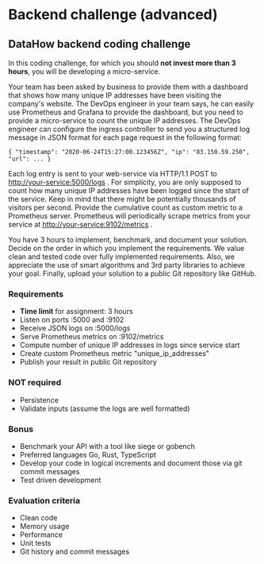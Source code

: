 # Backend challenge (advanced)

## DataHow backend coding challenge

In this coding challenge, for which you should **not invest more than 3 hours**, you will be developing a micro-service.

Your team has been asked by business to provide them with a dashboard that shows how many unique IP addresses have been visiting the company's website. The DevOps engineer in your team says, he can easily use Prometheus and Grafana to provide the dashboard, but you need to provide a micro-service to count the unique IP addresses. The DevOps engineer can configure the ingress controller to send you a structured log message in JSON format for each page request in the following format:

```log
{ "timestamp": "2020-06-24T15:27:00.123456Z", "ip": "83.150.59.250", "url": ... }
```

Each log entry is sent to your web-service via HTTP/1.1 POST to  
[http://your-service:5000/logs](http://your-service:5000/logs) . For simplicity, you are only supposed to count how many unique IP addresses have been logged since the start of the service. Keep in mind that there might be potentially thousands of visitors per second. Provide the cumulative count as custom metric to a Prometheus server. Prometheus will periodically scrape metrics from your service at [http://your-service:9102/metrics](http://your-service:9102/metrics) .

You have 3 hours to implement, benchmark, and document your solution. Decide on the order in which you implement the requirements. We value clean and tested code over fully implemented requirements. Also, we appreciate the use of smart algorithms and 3rd party libraries to achieve your goal. Finally, upload your solution to a public Git repository like GitHub.

### Requirements

- **Time limit** for assignment: 3 hours
- Listen on ports :5000 and :9102
- Receive JSON logs on :5000/logs
- Serve Prometheus metrics on :9102/metrics
- Compute number of unique IP addresses in logs since service start
- Create custom Prometheus metric "unique_ip_addresses"
- Publish your result in public Git repository

### NOT required

- Persistence
- Validate inputs (assume the logs are well formatted)

### Bonus

- Benchmark your API with a tool like siege or gobench
- Preferred languages Go, Rust, TypeScript
- Develop your code in logical increments and document those via git commit messages
- Test driven development

### Evaluation criteria

- Clean code
- Memory usage
- Performance
- Unit tests
- Git history and commit messages
